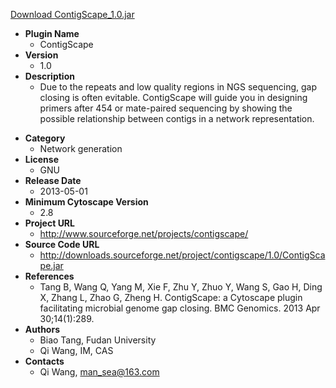 <a href="ContigScape_1.0.jar">Download ContigScape_1.0.jar</a>

* __Plugin Name__
  * ContigScape
* __Version__
  * 1.0
* __Description__
  * Due to the repeats and low quality regions in NGS sequencing, gap closing is often evitable. ContigScape will guide you in designing primers after 454 or mate-paired sequencing by showing the possible relationship between contigs in a network representation.<p>
* __Category__
  * Network generation
* __License__
  * GNU
* __Release Date__
  * 2013-05-01
* __Minimum Cytoscape Version__
  * 2.8
* __Project URL__
  * http://www.sourceforge.net/projects/contigscape/
* __Source Code URL__
  * http://downloads.sourceforge.net/project/contigscape/1.0/ContigScape.jar
* __References__
  * Tang B, Wang Q, Yang M, Xie F, Zhu Y, Zhuo Y, Wang S, Gao H, Ding X, Zhang L, Zhao G, Zheng H. ContigScape: a Cytoscape plugin facilitating microbial genome gap closing. BMC Genomics. 2013 Apr 30;14(1):289.
* __Authors__
  * Biao Tang, Fudan University
  * Qi Wang, IM, CAS
* __Contacts__
  * Qi Wang, man_sea@163.com
